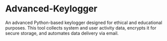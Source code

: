 # Advanced-Keylogger
An advanced Python-based keylogger designed for ethical and educational purposes. This tool collects system and user activity data, encrypts it for secure storage, and automates data delivery via email.

